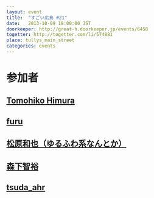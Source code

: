 ```yaml
---
layout: event
title:  "すごい広島 #21"
date:   2013-10-09 18:00:00 JST
doorkeeper: http://great-h.doorkeeper.jp/events/6458
togetter: http://togetter.com/li/574881
place: tullys_main_street
categories: events
---
```


# 参加者

## [Tomohiko Himura](https://github.com/eiel)

## [furu](http://twitter.com/pecosantoyobe)

## [松原和也（ゆるふわ系なんとか）](https://twitter.com/Toro_kun)

## [森下智裕](https://github.com/moriC)

## [tsuda_ahr](https://twitter.com/tsuda_ahr)
